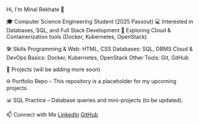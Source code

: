 Hi, I'm Minal Rekhate 👋

🎓 Computer Science Engineering Student (2025 Passout)
💻 Interested in Databases, SQL, and Full Stack Development
🚀 Exploring Cloud & Containerization tools (Docker, Kubernetes, OpenStack)

🛠️ Skills
Programming & Web: HTML, CSS
Databases: SQL, DBMS
Cloud & DevOps Basics: Docker, Kubernetes, OpenStack
Other Tools: Git, GitHub

📌 Projects (will be adding more soon)

🌐 Portfolio Repo – This repository is a placeholder for my upcoming projects.

📊 SQL Practice – Database queries and mini-projects (to be updated).

📫 Connect with Me
[LinkedIn](https://www.linkedin.com/in/minalrekhate)
[GitHub](https://github.com/minalrekhate)
